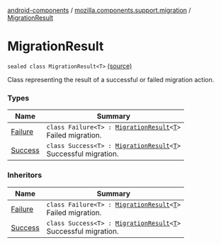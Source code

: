 [android-components](../../index.md) / [mozilla.components.support.migration](../index.md) / [MigrationResult](./index.md)

# MigrationResult

`sealed class MigrationResult<T>` [(source)](https://github.com/mozilla-mobile/android-components/blob/master/components/support/migration/src/main/java/mozilla/components/support/migration/MigrationResult.kt#L10)

Class representing the result of a successful or failed migration action.

### Types

| Name | Summary |
|---|---|
| [Failure](-failure/index.md) | `class Failure<T> : `[`MigrationResult`](./index.md)`<`[`T`](-failure/index.md#T)`>`<br>Failed migration. |
| [Success](-success/index.md) | `class Success<T> : `[`MigrationResult`](./index.md)`<`[`T`](-success/index.md#T)`>`<br>Successful migration. |

### Inheritors

| Name | Summary |
|---|---|
| [Failure](-failure/index.md) | `class Failure<T> : `[`MigrationResult`](./index.md)`<`[`T`](-failure/index.md#T)`>`<br>Failed migration. |
| [Success](-success/index.md) | `class Success<T> : `[`MigrationResult`](./index.md)`<`[`T`](-success/index.md#T)`>`<br>Successful migration. |
